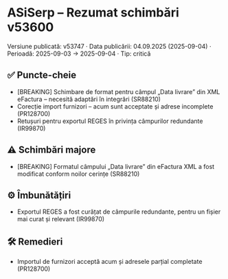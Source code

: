 # ASiSerp – Rezumat schimbări v53600

Versiune publicată: v53747 · Data publicării: 04.09.2025 (2025-09-04) · Perioadă: 2025-09-03 → 2025-09-04 · Tip: critică

## ✅ Puncte-cheie

- [BREAKING] Schimbare de format pentru câmpul „Data livrare” din XML eFactura – necesită adaptări în integrări (SR88210)
- Corecție import furnizori – acum sunt acceptate și adrese incomplete (PR128700)
- Retușuri pentru exportul REGES în privința câmpurilor redundante (IR99870)

## ⚠️ Schimbări majore

- [BREAKING] Formatul câmpului „Data livrare” din eFactura XML a fost modificat conform noilor cerințe (SR88210)

## ⚙️ Îmbunătățiri

- Exportul REGES a fost curățat de câmpurile redundante, pentru un fișier mai curat și relevant (IR99870)

## 🛠️ Remedieri

- Importul de furnizori acceptă acum și adresele parțial completate (PR128700)
